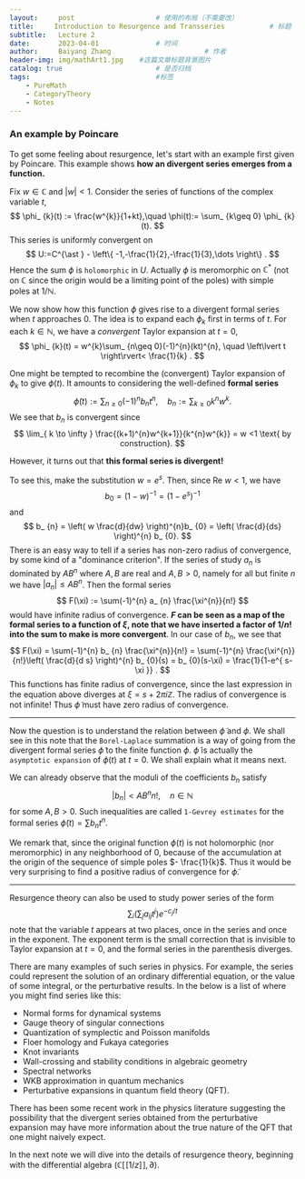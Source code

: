 ```yaml
---
layout:     post   				    # 使用的布局（不需要改）
title:     Introduction to Resurgence and Transseries 			# 标题 
subtitle:   Lecture 2
date:       2023-04-01 				# 时间
author:     Baiyang Zhang 						# 作者
header-img: img/mathArt1.jpg 	#这篇文章标题背景图片
catalog: true 						# 是否归档
tags:								#标签
    - PureMath
    - CategoryTheory
    - Notes
---
```


### An example by Poincare

To get some feeling about resurgence, let's start with an example first given by Poincare. This example shows **how an divergent series emerges from a function.** 

Fix $w\in \mathbb{C}$ and $\left\lvert w \right\rvert<1$. Consider the series of functions of the complex variable $t$,
$$
\phi_ {k}(t) := \frac{w^{k}}{1+kt},\quad  \phi(t):= \sum_ {k\geq 0} \phi_ {k}(t).
$$
This series is uniformly convergent on
$$
U:=C^{\ast } - \left\{ -1,-\frac{1}{2},-\frac{1}{3},\dots \right\} .
$$
Hence the sum $\phi$ is `holomorphic` in $U$. Actually $\phi$ is meromorphic on $\mathbb{C}^{\ast}$ (not on $\mathbb{C}$ since the origin would be a limiting point of the poles) with simple poles at $1 / \mathbb{N}$.

We now show how this function $\phi$ gives rise to a divergent formal series when $t$ approaches $0$. The idea is to expand each $\phi_ {k}$ first in terms of $t$. For each $k \in \mathbb{N}$, we have a *convergent* Taylor expansion at $t=0$,
$$
\phi_ {k}(t) = w^{k}\sum_ {n\geq 0}(-1)^{n}(kt)^{n}, \quad  \left\lvert t \right\rvert< \frac{1}{k} .
$$

One might be tempted to recombine the (convergent) Taylor expansion of $\phi_ {k}$ to give $\phi(t)$. It amounts to considering the well-defined **formal series**
$$
\tilde{\phi}(t) := \sum_ {n\geq 0}(-1)^{n} b_ {n} t^{n}, \quad b_ {n}:= \sum_ {k\geq 0}k^{n} w^{k}.
$$
We see that $b_ {n}$ is convergent since
$$
\lim_{ k \to \infty } \frac{(k+1)^{n}w^{k+1}}{k^{n}w^{k}} = w <1 \text{ by construction}.
$$

However, it turns out that **this formal series is divergent!**

To see this, make the substitution $w = e^{ s }$. Then, since $\text{Re }w <1$, we have 
$$
b_ {0}=(1-w)^{-1} = (1-e^{ s })^{-1}
$$
and
$$
b_ {n} = \left( w \frac{d}{dw}  \right)^{n}b_ {0} = \left( \frac{d}{ds} \right)^{n} b_ {0}.
$$
There is an easy way to tell if a series has non-zero radius of convergence, by some kind of a "dominance criterion". If the series of study $a_ {n}$ is dominated by $AB^{n}$ where $A,B$ are real and $A,B>0$, namely for all but finite $n$ we have $\left\lvert a_ {n} \right\rvert \leq AB^{n}$. Then the formal series 
$$
F(\xi) := \sum(-1)^{n} a_ {n} \frac{\xi^{n}}{n!}
$$
would have infinite radius of convergence. **$F$ can be seen as a map of the formal series to a function of $\xi$, note that we have inserted a factor of $1 / n!$ into the sum to make is more convergent**. In our case of $b_ {n}$, we see that 
$$
F(\xi) = \sum(-1)^{n} b_ {n} \frac{\xi^{n}}{n!} = \sum(-1)^{n} \frac{\xi^{n}}{n!}\left( \frac{d}{d s}  \right)^{n} b_ {0}(s) = b_ {0}(s-\xi) = \frac{1}{1-e^{ s-\xi }} .
$$
This functions has finite radius of convergence, since the last expression in the equation above diverges at $\xi=s+2\pi i \mathbb{Z}$. The radius of convergence is not infinite! Thus $\tilde{\phi}$ must have zero radius of convergence.

- - -

Now the question is to understand the relation between $\tilde{\phi}$ and $\phi$. We shall see in this note that the `Borel-Laplace` summation is a way of going from the divergent formal series $\tilde{\phi}$ to the finite function $\phi$. $\tilde{\phi}$ is actually the `asymptotic expansion` of $\phi(t)$  at $t=0$. We shall explain what it means next. 

We can already observe that the moduli of the coefficients $b_ {n}$ satisfy
$$
\left\lvert b_ {n} \right\rvert <AB^{n}  n! ,\quad  n \in \mathbb{N}
$$
for some $A,B>0$. Such inequalities are called `1-Gevrey estimates` for the formal series $\tilde{\phi}(t)=\sum b_ {n}t^{n}$. 

We remark that, since the original function $\phi(t)$ is not holomorphic (nor meromorphic) in any neighborhood of 0, because of the accumulation at the origin of the sequence of simple poles $- \frac{1}{k}$. Thus it would be very surprising to find a positive radius of convergence for $\tilde{\phi}$.

- - -

Resurgence theory can also be used to study power series of the form 
$$
\sum_ {i} \left( \sum_ {j} a_ {ij}t^{j} \right) e^{ -c_ {j} / t }
$$
note that the variable $t$ appears at two places, once in the series and once in the exponent. The exponent term is the small correction that is invisible to Taylor expansion at $t=0$, and the formal series in the parenthesis diverges. 

There are many examples of such series in physics. For example, the series could represent the solution of an ordinary differential equation, or the value of some integral, or the perturbative results. In the below is a list of where you might find series like this:
- Normal forms for dynamical systems 
- Gauge theory of singular connections
- Quantization of symplectic and Poisson manifolds
- Floer homology and Fukaya categories
- Knot invariants
- Wall-crossing and stability conditions in algebraic geometry
- Spectral networks
- WKB approximation in quantum mechanics
- Perturbative expansions in quantum field theory (QFT).

There has been some recent work in the physics literature suggesting the possibility that the divergent series obtained from the perturbative expansion may have more information about the true nature of the QFT that one might naively expect.

In the next note we will dive into the details of resurgence theory, beginning with the differential algebra $(\mathbb{C}[\![1 / z]\!],\partial)$. 

